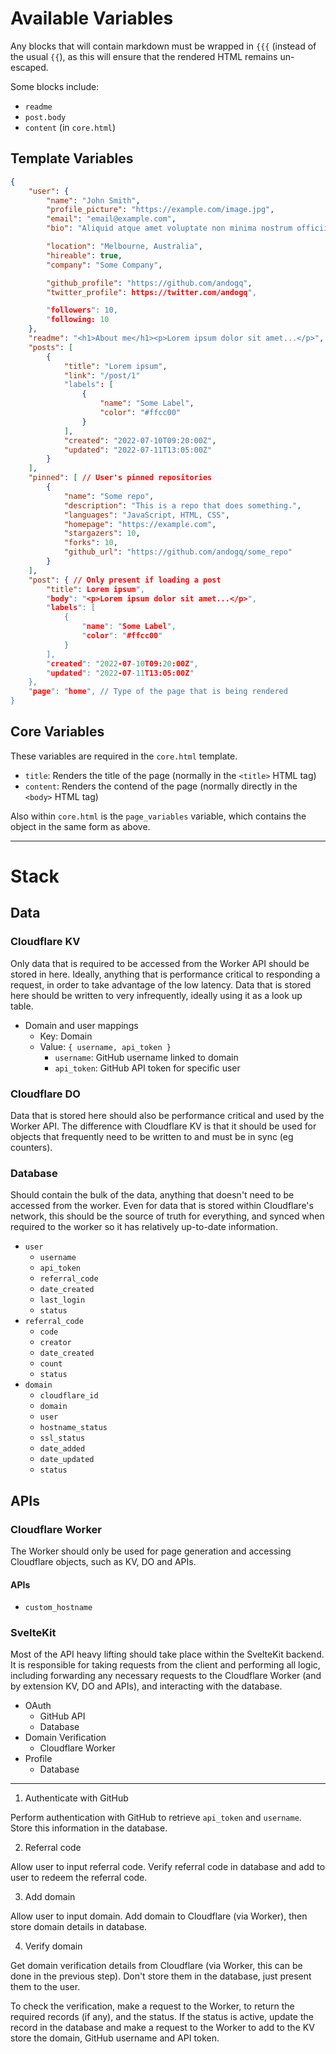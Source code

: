 # Available Variables

Any blocks that will contain markdown must be wrapped in `{{{` (instead of the
usual `{{`), as this will ensure that the rendered HTML remains un-escaped.

Some blocks include:
 - `readme`
 - `post.body`
 - `content` (in `core.html`)

## Template Variables

```json
{
    "user": {
        "name": "John Smith",
        "profile_picture": "https://example.com/image.jpg",
        "email": "email@example.com",
        "bio": "Aliquid atque amet voluptate non minima nostrum officiis.",

        "location": "Melbourne, Australia",
        "hireable": true,
        "company": "Some Company",

        "github_profile": "https://github.com/andogq",
        "twitter_profile": https://twitter.com/andogq",

        "followers": 10,
        "following: 10
    },
    "readme": "<h1>About me</h1><p>Lorem ipsum dolor sit amet...</p>", // Rendered contents of user's README
    "posts": [
        {
            "title": "Lorem ipsum",
            "link": "/post/1"
            "labels": [
                {
                    "name": "Some Label",
                    "color": "#ffcc00"
                }
            ],
            "created": "2022-07-10T09:20:00Z",
            "updated": "2022-07-11T13:05:00Z"
        }
    ],
    "pinned": [ // User's pinned repositories
        {
            "name": "Some repo",
            "description": "This is a repo that does something.",
            "languages": "JavaScript, HTML, CSS",
            "homepage": "https://example.com",
            "stargazers": 10,
            "forks": 10,
            "github_url": "https://github.com/andogq/some_repo"
        }
    ],
    "post": { // Only present if loading a post
        "title": Lorem ipsum",
        "body": "<p>Lorem ipsum dolor sit amet...</p>",
        "labels": [
            {
                "name": "Some Label",
                "color": "#ffcc00"
            }
        ],
        "created": "2022-07-10T09:20:00Z",
        "updated": "2022-07-11T13:05:00Z"
    },
    "page": "home", // Type of the page that is being rendered
}
```

## Core Variables

These variables are required in the `core.html` template.

 - `title`: Renders the title of the page (normally in the `<title>` HTML tag)
 - `content`: Renders the contend of the page (normally directly in the `<body>` HTML tag)

Also within `core.html` is the `page_variables` variable, which contains the
object in the same form as above.

---

# Stack

## Data

### Cloudflare KV

Only data that is required to be accessed from the Worker API should be stored
in here. Ideally, anything that is performance critical to responding a
request, in order to take advantage of the low latency. Data that is stored
here should be written to very infrequently, ideally using it as a look up
table.

 - Domain and user mappings
   - Key: Domain
   - Value: `{ username, api_token }`
     - `username`: GitHub username linked to domain
     - `api_token`: GitHub API token for specific user

### Cloudflare DO

Data that is stored here should also be performance critical and used by the
Worker API. The difference with Cloudflare KV is that it should be used for
objects that frequently need to be written to and must be in sync (eg
counters).

### Database

Should contain the bulk of the data, anything that doesn't need to be accessed
from the worker. Even for data that is stored within Cloudflare's network, this
should be the source of truth for everything, and synced when required to the
worker so it has relatively up-to-date information.

 - `user`
   - `username`
   - `api_token`
   - `referral_code`
   - `date_created`
   - `last_login`
   - `status`
 - `referral_code`
   - `code`
   - `creator`
   - `date_created`
   - `count`
   - `status`
 - `domain`
   - `cloudflare_id`
   - `domain`
   - `user`
   - `hostname_status`
   - `ssl_status`
   - `date_added`
   - `date_updated`
   - `status`

## APIs

### Cloudflare Worker

The Worker should only be used for page generation and accessing Cloudflare
objects, such as KV, DO and APIs.

#### APIs

 - `custom_hostname`

### SvelteKit

Most of the API heavy lifting should take place within the SvelteKit backend.
It is responsible for taking requests from the client and performing all logic,
including forwarding any necessary requests to the Cloudflare Worker (and by
extension KV, DO and APIs), and interacting with the database.

 - OAuth
   - GitHub API
   - Database
 - Domain Verification
   - Cloudflare Worker
 - Profile
   - Database

---

1. Authenticate with GitHub

Perform authentication with GitHub to retrieve `api_token` and `username`.
Store this information in the database.

2. Referral code

Allow user to input referral code. Verify referral code in database and add to
user to redeem the referral code.

3. Add domain

Allow user to input domain. Add domain to Cloudflare (via Worker), then store
domain details in database.

4. Verify domain

Get domain verification details from Cloudflare (via Worker, this can be done
in the previous step). Don't store them in the database, just present them to
the user.

To check the verification, make a request to the Worker, to return the required
records (if any), and the status. If the status is active, update the record in
the database and make a request to the Worker to add to the KV store the
domain, GitHub username and API token.
